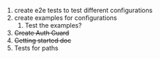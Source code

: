 1. create e2e tests to test different configurations
2. create examples for configurations
   1. Test the examples?
3. ~~Create Auth Guard~~
4. ~~Getting started doc~~
5. Tests for paths